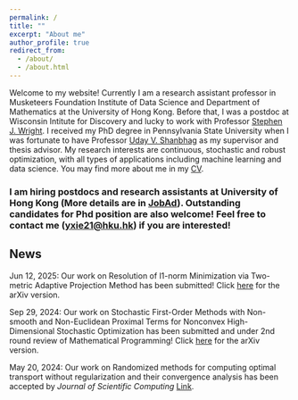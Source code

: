 ```yaml
---
permalink: /
title: ""
excerpt: "About me"
author_profile: true
redirect_from: 
  - /about/
  - /about.html
---
```



Welcome to my website! Currently I am a research assistant professor in Musketeers Foundation Institute of Data Science and Department of Mathematics at the University of Hong Kong. Before that, I was a postdoc at Wisconsin Intitute for Discovery and lucky to work with Professor [Stephen J. Wright](http://pages.cs.wisc.edu/~swright/). I received my PhD degree in Pennsylvania State University when I was fortunate to have Professor [Uday V. Shanbhag](https://ioe.engin.umich.edu/people/shanbhag-uday-v/) as my supervisor and thesis advisor. My research interests are continuous, stochastic and robust optimization, with all types of applications including machine learning and data science. You may find more about me in my [CV](https://yue-xie.github.io/files/CV_2025.pdf).

### I am hiring postdocs and research assistants at University of Hong Kong (More details are in [JobAd](https://yue-xie.github.io/files/Job_AD_2025.pdf)). Outstanding candidates for Phd position are also welcome! Feel free to contact me (yxie21@hku.hk) if you are interested! 



## News

Jun 12, 2025: Our work on Resolution of l1-norm Minimization via Two-metric Adaptive Projection Method has been submitted! Click [here](https://arxiv.org/abs/2504.12260) for the arXiv version.

Sep 29, 2024: Our work on Stochastic First-Order Methods with Non-smooth and Non-Euclidean Proximal Terms for Nonconvex High-Dimensional Stochastic Optimization has been submitted and under 2nd round review of Mathematical Programming! Click [here](https://arxiv.org/abs/2406.19475) for the arXiv version.

May 20, 2024: Our work on Randomized methods for computing optimal transport without regularization and their convergence analysis has been accepted by <i>Journal of Scientific Computing</i> [Link](https://link.springer.com/article/10.1007/s10915-024-02570-w).


